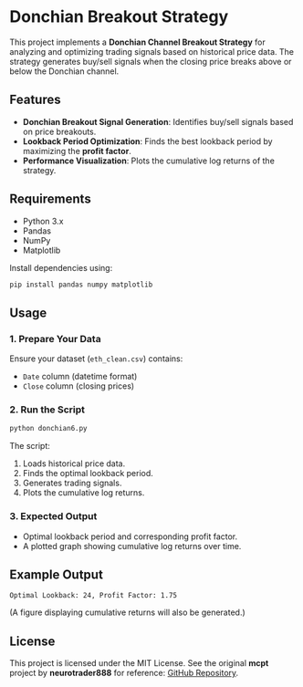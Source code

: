 # Donchian Breakout Strategy

This project implements a **Donchian Channel Breakout Strategy** for analyzing and optimizing trading signals based on historical price data. The strategy generates buy/sell signals when the closing price breaks above or below the Donchian channel.

## Features
- **Donchian Breakout Signal Generation**: Identifies buy/sell signals based on price breakouts.
- **Lookback Period Optimization**: Finds the best lookback period by maximizing the **profit factor**.
- **Performance Visualization**: Plots the cumulative log returns of the strategy.

## Requirements
- Python 3.x
- Pandas
- NumPy
- Matplotlib

Install dependencies using:
```sh
pip install pandas numpy matplotlib
```

## Usage
### 1. Prepare Your Data
Ensure your dataset (`eth_clean.csv`) contains:
- `Date` column (datetime format)
- `Close` column (closing prices)

### 2. Run the Script
```sh
python donchian6.py
```
The script:
1. Loads historical price data.
2. Finds the optimal lookback period.
3. Generates trading signals.
4. Plots the cumulative log returns.

### 3. Expected Output
- Optimal lookback period and corresponding profit factor.
- A plotted graph showing cumulative log returns over time.

## Example Output
```
Optimal Lookback: 24, Profit Factor: 1.75
```
(A figure displaying cumulative returns will also be generated.)

## License
This project is licensed under the MIT License. See the original **mcpt** project by **neurotrader888** for reference: [GitHub Repository](https://github.com/neurotrader888/mcpt).

